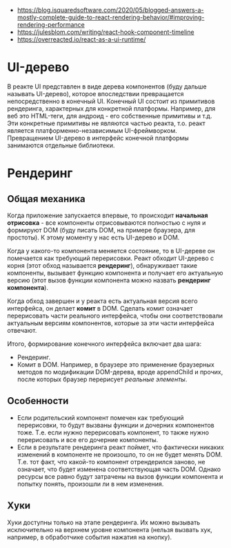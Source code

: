 * https://blog.isquaredsoftware.com/2020/05/blogged-answers-a-mostly-complete-guide-to-react-rendering-behavior/#improving-rendering-performance
* https://julesblom.com/writing/react-hook-component-timeline
* https://overreacted.io/react-as-a-ui-runtime/

# UI-дерево

В реакте UI представлен в виде дерева компонентов (буду дальше называть UI-дерево), которое впоследствии превращается непосредственно в конечный UI. Конечный UI состоит из примитивов рендеринга, характерных для конкретной платформы. Например, для веб это HTML-теги, для андроид - его собственные примитивы и т.д. Эти конкретные примитивы не являются частью реакта, т.о. реакт является платформенно-независимым UI-фреймворком. Превращением UI-дерево в интерфейс конечной платформы занимаются отдельные библиотеки.

# Рендеринг

## Общая механика

Когда приложение запускается впервые, то происходит **начальная отрисовка** - все компоненты отрисовываются полностью с нуля и формируют DOM (буду писать DOM, на примере браузера, для простоты). К этому моменту у нас есть UI-дерево и DOM.

Когда у какого-то компонента меняется состояние, то в UI-дереве он помечается как требующий перерисовки. Реакт обходит UI-дерево с корня (этот обход называется **рендеринг**), обнаруживает такие компоненты, вызывает функцию компонента и получает его актуальную версию (этот вызов функции компонента можно назвать **рендеринг компонента**).

Когда обход завершен и у реакта есть актуальная версия всего интерфейса, он делает **комит** в DOM. Сделать комит означает перерисовать части реального интерфейса, чтобы они соответствовали актуальным версиям компонентов, которые за эти части интерфейса отвечают.

Итого, формирование конечного интерфейса включает два шага:

* Рендеринг.
* Комит в DOM. Например, в браузере это применение браузерных методов по модификации DOM-дерева, вроде appendChild и прочих, после которых браузер перерисует *реальные элементы*.

## Особенности

* Если родительский компонент помечен как требующий перерисовки, то будут вызваны функции и дочерних компонентов тоже. Т.е. если нужно перерисовать компонент, то также нужно перерисовать и все его дочерние компоненты.
* Если в результате рендеринга реакт поймет, что фактически никаких изменений в компоненте не произошло, то он не будет менять DOM. Т.е. тот факт, что какой-то компонент отрендерился заново, не означает, что будет изменена соответствующая часть DOM. Однако ресурсы все равно будут затрачены на вызов функции компонента и попытку понять, произошли ли в нем изменения.

## Хуки

Хуки доступны только на этапе рендеринга. Их можно вызывать исключительно на верхнем уровне компонента (нельзя вызвать хук, например, в обработчике события нажатия на кнопку).